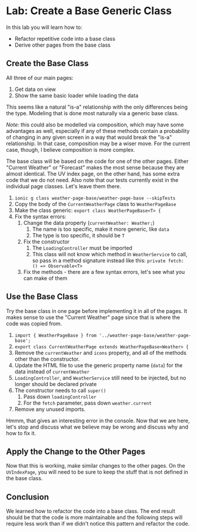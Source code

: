 # Lab: Create a Base Generic Class

In this lab you will learn how to:

- Refactor repetitive code into a base class
- Derive other pages from the base class

## Create the Base Class

All three of our main pages:

1. Get data on view
1. Show the same basic loader while loading the data

This seems like a natural "is-a" relationship with the only differences being the type. Modeling that is done most naturally via a generic base class.

_Note:_ this could also be modelled via composition, which may have some advantages as well, especially if any of these methods contain a probability of changing in any given screen in a way that would break the "is-a" relationship. In that case, composition may be a wiser move. For the current case, though, I believe composition is more complex.

The base class will be based on the code for one of the other pages. Either "Current Weather" or "Forecast" makes the most sense because they are almost identical. The UV index page, on the other hand, has some extra code that we do not need. Also note that our tests currently exist in the individual page classes. Let's leave them there.

1. `ionic g class weather-page-base/weather-page-base --skipTests`
1. Copy the body of the `CurrentWeatherPage` class to `WeatherPageBase`
1. Make the class generic: `export class WeatherPageBase<T> {`
1. Fix the syntax errors:
   1. Change the data property (`currentWeather: Weather;`)
      1. The name is too specific, make it more generic, like `data`
      1. The type is too specific, it should be `T`
   1. Fix the constructor
      1. The `LoadingController` must be imported
      1. This class will not know which method in `WeatherService` to call, so pass in a method signature instead like this: `private fetch: () => Observable<T>`
   1. Fix the methods - there are a few syntax errors, let's see what you can make of them

## Use the Base Class

Try the base class in one page before implementing it in all of the pages. It makes sense to use the "Current Weather" page since that is where the code was copied from.

1. `import { WeatherPageBase } from '../weather-page-base/weather-page-base';`
1. `export class CurrentWeatherPage extends WeatherPageBase<Weather> {`
1. Remove the `currentWeather` and `icons` property, and all of the methods other than the constructor.
1. Update the HTML file to use the generic property name (`data`) for the data instead of `currentWeather`
1. `LoadingController`, and `WeatherService` still need to be injected, but no longer should be declared private
1. The constructor needs to call `super()`
   1. Pass down `loadingController`
   1. For the `fetch` parameter, pass down `weather.current`
1. Remove any unused imports.

Hmmm, that gives an interesting error in the console. Now that we are here, let's stop and discuss what we believe may be wrong and discuss why and how to fix it.

## Apply the Change to the Other Pages

Now that this is working, make similar changes to the other pages.  On the `UVIndexPage`, you will need to be sure to keep the stuff that is not defined in the base class.

## Conclusion

We learned how to refactor the code into a base class. The end result should be that the code is more maintainable and the following steps will require less work than if we didn't notice this pattern and refactor the code.
